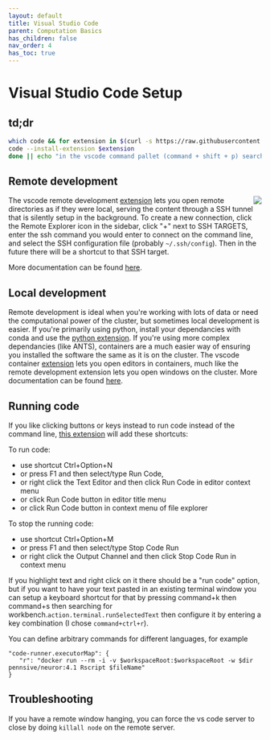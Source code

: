 ```yaml
---
layout: default
title: Visual Studio Code
parent: Computation Basics
has_children: false
nav_order: 4
has_toc: true
---
```


# Visual Studio Code Setup

## td;dr
```sh
which code && for extension in $(curl -s https://raw.githubusercontent.com/PennLINC/PennLINC.github.io/master/docs/Basics/vs-code-extension-list.txt); do
code --install-extension $extension
done || echo "in the vscode command pallet (command + shift + p) search for \"Install code command in 'PATH'\""
```

## Remote development

<img style="float: right;max-width: 50%" src="https://microsoft.github.io/vscode-remote-release/images/ssh-readme.gif">

The vscode remote development [extension](https://marketplace.visualstudio.com/items?itemName=ms-vscode-remote.remote-ssh) lets you open remote directories as if they were local, serving the content through a SSH tunnel that is silently setup in the background. To create a new connection, click the Remote Explorer icon in the sidebar, click "+" next to SSH TARGETS, enter the ssh command you would enter to connect on the command line, and select the SSH configuration file (probably `~/.ssh/config`). Then in the future there will be a shortcut to that SSH target.

More documentation can be found [here](https://code.visualstudio.com/docs/remote/ssh).

## Local development

Remote development is ideal when you're working with lots of data or need the computational power of the cluster, but sometimes local development is easier. If you're primarily using python, install your dependancies with conda and use the [python extension](https://marketplace.visualstudio.com/items?itemName=ms-python.python). If you're using more complex dependancies (like ANTS), containers are a much easier way of ensuring you installed the software the same as it is on the cluster. The vscode container [extension](https://marketplace.visualstudio.com/items?itemName=ms-vscode-remote.remote-containers) lets you open editors in containers, much like the remote development extension lets you open windows on the cluster. More documentation can be found [here](https://code.visualstudio.com/docs/remote/containers).

## Running code

If you like clicking buttons or keys instead to run code instead of the command line, [this extension](https://marketplace.visualstudio.com/items?itemName=formulahendry.code-runner) will add these shortcuts:

To run code:
- use shortcut Ctrl+Option+N
- or press F1 and then select/type Run Code,
- or right click the Text Editor and then click Run Code in editor context menu
- or click Run Code button in editor title menu
- or click Run Code button in context menu of file explorer

To stop the running code:
- use shortcut Ctrl+Option+M
- or press F1 and then select/type Stop Code Run
- or right click the Output Channel and then click Stop Code Run in context menu

If you highlight text and right click on it there should be a "run code" option, but if you want to have your text pasted in an existing terminal window you can setup a keyboard shortcut for that by pressing command+k then command+s then searching for workbench.`action.terminal.runSelectedText` then configure it by entering a key combination (I chose `command+ctrl+r`).

You can define arbitrary commands for different languages, for example
```
"code-runner.executorMap": {
   "r": "docker run --rm -i -v $workspaceRoot:$workspaceRoot -w $dir pennsive/neuror:4.1 Rscript $fileName"
}
```

## Troubleshooting
If you have a remote window hanging, you can force the vs code server to close by doing `killall node` on the remote server.

